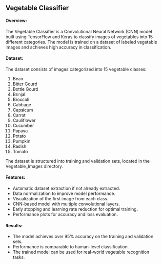 ## Vegetable Classifier

#### Overview:
The Vegetable Classifier is a Convolutional Neural Network (CNN) model built using TensorFlow and Keras to classify images of vegetables into 15 different categories.
The model is trained on a dataset of labeled vegetable images and achieves high accuracy in classification.

<!-- #### How to Run project:

1. **Clone the Repository:**
   ```bash
   git clone "https://github.com/koelinkrishh/Deep-Learning-Problems.git"
   cd "Deep-Learning-Problems/Vegetable Classifier"
   ```

2. **Activate the virtual environment:**
   ```bash
   ..\.venv\Scripts\activate
   ```

3. **Install Dependencies:**
   ```bash
   pip install -r requirements.txt
   ```

4. **Run the Project:**
   Go to Juypter notebook and run it on your local machine. -->

#### Dataset:
The dataset consists of images categorized into 15 vegetable classes:
1. Bean
2. Bitter Gourd
3. Bottle Gourd
4. Brinjal
5. Broccoli
6. Cabbage
7. Capsicum
8. Carrot
9. Cauliflower
10. Cucumber
11. Papaya
12. Potato
13. Pumpkin
14. Radish
15. Tomato

The dataset is structured into training and validation sets, located in the Vegetable_Images directory.

#### Features:
- Automatic dataset extraction if not already extracted.
- Data normalization to improve model performance.
- Visualization of the first image from each class.
- CNN-based model with multiple convolutional layers.
- Early stopping and learning rate reduction for optimal training.
- Performance plots for accuracy and loss evaluation.

#### Results:
- The model achieves over 95% accuracy on the training and validation sets.
- Performance is comparable to human-level classification.
- The trained model can be used for real-world vegetable recognition tasks.

